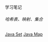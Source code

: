 学习笔记
###### 哈希表、映射、集合
[Java Set](https://docs.oracle.com/en/java/javase/12/docs/api/java.base/java/util/Set.html)
[Java Map](https://docs.oracle.com/en/java/javase/12/docs/api/java.base/java/util/Map.html)